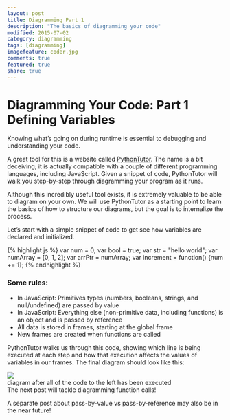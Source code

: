 ```yaml
---
layout: post
title: Diagramming Part 1
description: "The basics of diagramming your code"
modified: 2015-07-02
category: diagramming
tags: [diagramming]
imagefeature: coder.jpg
comments: true
featured: true
share: true
---
```


# Diagramming Your Code: Part 1 Defining Variables
Knowing what’s going on during runtime is essential to debugging and understanding your code.

A great tool for this is a website called [PythonTutor](http://www.pythontutor.com/visualize.html#mode=edit). The name is a bit deceiving; it is actually compatible with a couple of different programming languages, including JavaScript. Given a snippet of code, PythonTutor will walk you step-by-step through diagramming your program as it runs.

Although this incredibly useful tool exists, it is extremely valuable to be able to diagram on your own. We will use PythonTutor as a starting point to learn the basics of how to structure our diagrams, but the goal is to internalize the process.

Let’s start with a simple snippet of code to get see how variables are declared and initialized.

{% highlight js %}
var num = 0;
var bool = true;
var str = "hello world";
var numArray = [0, 1, 2];
var arrPtr = numArray;
var increment = function() {num += 1};
{% endhighlight %}

### Some rules:
* In JavaScript: Primitives types (numbers, booleans, strings, and null/undefined) are passed by value
* In JavaScript: Everything else (non-primitive data, including functions) is an object and is passed by reference
* All data is stored in frames, starting at the global frame
* New frames are created when functions are called

PythonTutor walks us through this code, showing which line is being executed at each step and how that execution affects the values of variables in our frames. The final diagram should look like this:

<img src="{{site.url}}/images/diagramming-1.png">
<figcaption>diagram after all of the code to the left has been executed</figcaption>
The next post will tackle diagramming function calls!

A separate post about pass-by-value vs pass-by-reference may also be in the near future!
